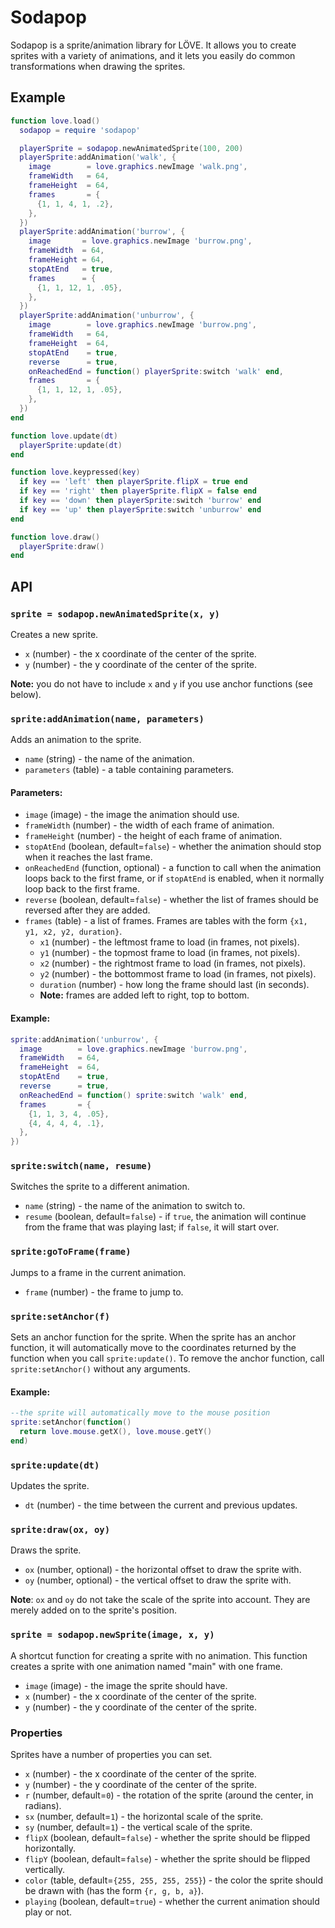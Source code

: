 Sodapop
=======
Sodapop is a sprite/animation library for LÖVE. It allows you to create sprites with a variety of animations, and it lets you easily do common transformations when drawing the sprites.

Example
-------
```lua
function love.load()
  sodapop = require 'sodapop'

  playerSprite = sodapop.newAnimatedSprite(100, 200)
  playerSprite:addAnimation('walk', {
    image        = love.graphics.newImage 'walk.png',
    frameWidth   = 64,
    frameHeight  = 64,
    frames       = {
      {1, 1, 4, 1, .2},
    },
  })
  playerSprite:addAnimation('burrow', {
    image       = love.graphics.newImage 'burrow.png',
    frameWidth  = 64,
    frameHeight = 64,
    stopAtEnd   = true,
    frames      = {
      {1, 1, 12, 1, .05},
    },
  })
  playerSprite:addAnimation('unburrow', {
    image        = love.graphics.newImage 'burrow.png',
    frameWidth   = 64,
    frameHeight  = 64,
    stopAtEnd    = true,
    reverse      = true,
    onReachedEnd = function() playerSprite:switch 'walk' end,
    frames       = {
      {1, 1, 12, 1, .05},
    },
  })
end

function love.update(dt)
  playerSprite:update(dt)
end

function love.keypressed(key)
  if key == 'left' then playerSprite.flipX = true end
  if key == 'right' then playerSprite.flipX = false end
  if key == 'down' then playerSprite:switch 'burrow' end
  if key == 'up' then playerSprite:switch 'unburrow' end
end

function love.draw()
  playerSprite:draw()
end
```

API
---
### `sprite = sodapop.newAnimatedSprite(x, y)`

Creates a new sprite.
- `x` (number) - the x coordinate of the center of the sprite.
- `y` (number) - the y coordinate of the center of the sprite.

**Note:** you do not have to include `x` and `y` if you use anchor functions (see below).

### `sprite:addAnimation(name, parameters)`

Adds an animation to the sprite.
- `name` (string) - the name of the animation.
- `parameters` (table) - a table containing parameters.

#### Parameters:
- `image` (image) - the image the animation should use.
- `frameWidth` (number) - the width of each frame of animation.
- `frameHeight` (number) - the height of each frame of animation.
- `stopAtEnd` (boolean, default=`false`) - whether the animation should stop when it reaches the last frame.
- `onReachedEnd` (function, optional) - a function to call when the animation loops back to the first frame, or if `stopAtEnd` is enabled, when it normally loop back to the first frame.
- `reverse` (boolean, default=`false`) - whether the list of frames should be reversed after they are added.
- `frames` (table) - a list of frames. Frames are tables with the form `{x1, y1, x2, y2, duration}`.
  - `x1` (number) - the leftmost frame to load (in frames, not pixels).
  - `y1` (number) - the topmost frame to load (in frames, not pixels).
  - `x2` (number) - the rightmost frame to load (in frames, not pixels).
  - `y2` (number) - the bottommost frame to load (in frames, not pixels).
  - `duration` (number) - how long the frame should last (in seconds).
  - **Note:** frames are added left to right, top to bottom.

#### Example:
```lua
sprite:addAnimation('unburrow', {
  image        = love.graphics.newImage 'burrow.png',
  frameWidth   = 64,
  frameHeight  = 64,
  stopAtEnd    = true,
  reverse      = true,
  onReachedEnd = function() sprite:switch 'walk' end,
  frames       = {
    {1, 1, 3, 4, .05},
    {4, 4, 4, 4, .1},
  },
})
```

### `sprite:switch(name, resume)`

Switches the sprite to a different animation.
- `name` (string) - the name of the animation to switch to.
- `resume` (boolean, default=`false`) - if `true`, the animation will continue from the frame that was playing last; if `false`, it will start over.

### `sprite:goToFrame(frame)`

Jumps to a frame in the current animation.
- `frame` (number) - the frame to jump to.

### `sprite:setAnchor(f)`

Sets an anchor function for the sprite. When the sprite has an anchor function, it will automatically move to the coordinates returned by the function when you call `sprite:update()`. To remove the anchor function, call `sprite:setAnchor()` without any arguments.

#### Example:
```lua
--the sprite will automatically move to the mouse position
sprite:setAnchor(function()
  return love.mouse.getX(), love.mouse.getY()
end)
```

### `sprite:update(dt)`

Updates the sprite.
- `dt` (number) - the time between the current and previous updates.

### ` sprite:draw(ox, oy) `

Draws the sprite.
- `ox` (number, optional) - the horizontal offset to draw the sprite with.
- `oy` (number, optional) - the vertical offset to draw the sprite with.

__Note__: `ox` and `oy` do not take the scale of the sprite into account. They are merely added on to the sprite's position.

### `sprite = sodapop.newSprite(image, x, y)`

A shortcut function for creating a sprite with no animation. This function creates a sprite with one animation named "main" with one frame.
- `image` (image) - the image the sprite should have.
- `x` (number) - the x coordinate of the center of the sprite.
- `y` (number) - the y coordinate of the center of the sprite.

### Properties
Sprites have a number of properties you can set.
- `x` (number) - the x coordinate of the center of the sprite.
- `y` (number) - the y coordinate of the center of the sprite.
- `r` (number, default=`0`) - the rotation of the sprite (around the center, in radians).
- `sx` (number, default=`1`) - the horizontal scale of the sprite.
- `sy` (number, default=`1`) - the vertical scale of the sprite.
- `flipX` (boolean, default=`false`) - whether the sprite should be flipped horizontally.
- `flipY` (boolean, default=`false`) - whether the sprite should be flipped vertically.
- `color` (table, default=`{255, 255, 255, 255}`) - the color the sprite should be drawn with (has the form `{r, g, b, a}`).
- `playing` (boolean, default=`true`) - whether the current animation should play or not.
